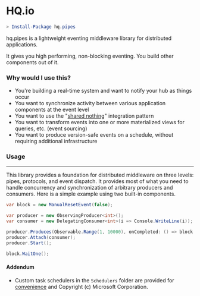 HQ.io
======

```powershell
> Install-Package hq.pipes
```

hq.pipes is a lightweight eventing middleware library for distributed applications.
 
It gives you high performing, non-blocking eventing. You build other components out of it.

### Why would I use this?
- You're building a real-time system and want to notify your hub as things occur
- You want to synchronize activity between various application components at the event level
- You want to use the "[shared nothing](http://en.wikipedia.org/wiki/Shared_nothing_architecture)" integration pattern
- You want to transform events into one or more materialized views for queries, etc. (event sourcing)
- You want to produce version-safe events on a schedule, without requiring additional infrastructure

### Usage
--------
This library provides a foundation for distributed middleware on three levels: pipes, protocols,
and event dispatch. It provides most of what you need to handle concurrency and synchronization
of arbitrary producers and consumers. Here is a simple example using two built-in components.

```csharp
var block = new ManualResetEvent(false);

var producer = new ObservingProducer<int>();
var consumer = new DelegatingConsumer<int>(i => Console.WriteLine(i));

producer.Produces(Observable.Range(1, 10000), onCompleted: () => block.Set());
producer.Attach(consumer);
producer.Start();

block.WaitOne();
```

#### Addendum

- Custom task schedulers in the `Schedulers` folder are provided for [convenience](http://blogs.msdn.com/b/pfxteam/archive/2010/04/04/9990342.aspx) and Copyright (c) Microsoft Corporation.